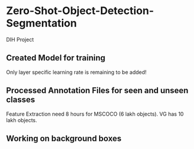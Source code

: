 # Zero-Shot-Object-Detection-Segmentation
DIH Project

## Created Model for training
Only layer specific learning rate is remaining to be added!

## Processed Annotation Files for seen and unseen classes
Feature Extraction need 8 hours for MSCOCO (6 lakh objects).
VG has 10 lakh objects.

## Working on background boxes
